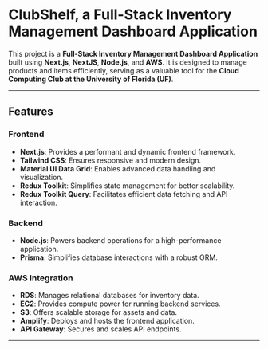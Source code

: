 # ClubShelf, a Full-Stack Inventory Management Dashboard Application

This project is a **Full-Stack Inventory Management Dashboard Application** built using **Next.js**, **NextJS**, **Node.js**, and **AWS**. It is designed to manage products and items efficiently, serving as a valuable tool for the **Cloud Computing Club at the University of Florida (UF)**.

---

## Features

### Frontend
- **Next.js**: Provides a performant and dynamic frontend framework.
- **Tailwind CSS**: Ensures responsive and modern design.
- **Material UI Data Grid**: Enables advanced data handling and visualization.
- **Redux Toolkit**: Simplifies state management for better scalability.
- **Redux Toolkit Query**: Facilitates efficient data fetching and API interaction.

### Backend
- **Node.js**: Powers backend operations for a high-performance application.
- **Prisma**: Simplifies database interactions with a robust ORM.

### AWS Integration
- **RDS**: Manages relational databases for inventory data.
- **EC2**: Provides compute power for running backend services.
- **S3**: Offers scalable storage for assets and data.
- **Amplify**: Deploys and hosts the frontend application.
- **API Gateway**: Secures and scales API endpoints.

---

